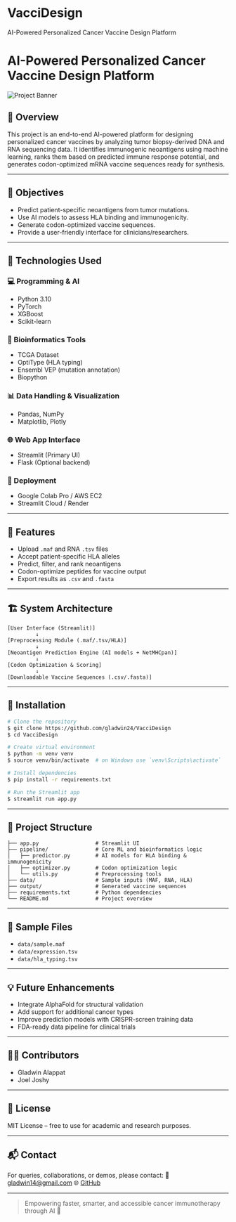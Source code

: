 # VacciDesign
AI-Powered Personalized Cancer Vaccine Design Platform

# AI-Powered Personalized Cancer Vaccine Design Platform

![Project Banner](https://img.shields.io/badge/AI--Cancer--Vaccine-Neoantigen--Design-blue)

## 📌 Overview

This project is an end-to-end AI-powered platform for designing personalized cancer vaccines by analyzing tumor biopsy-derived DNA and RNA sequencing data. It identifies immunogenic neoantigens using machine learning, ranks them based on predicted immune response potential, and generates codon-optimized mRNA vaccine sequences ready for synthesis.

---

## 🎯 Objectives

* Predict patient-specific neoantigens from tumor mutations.
* Use AI models to assess HLA binding and immunogenicity.
* Generate codon-optimized vaccine sequences.
* Provide a user-friendly interface for clinicians/researchers.

---

## 🧠 Technologies Used

### 💻 Programming & AI

* Python 3.10
* PyTorch
* XGBoost
* Scikit-learn

### 🧬 Bioinformatics Tools
* TCGA Dataset
* OptiType (HLA typing)
* Ensembl VEP (mutation annotation)
* Biopython

### 📊 Data Handling & Visualization

* Pandas, NumPy
* Matplotlib, Plotly

### 🌐 Web App Interface

* Streamlit (Primary UI)
* Flask (Optional backend)

### 🚀 Deployment

* Google Colab Pro / AWS EC2
* Streamlit Cloud / Render

---

## 🧪 Features

* Upload `.maf` and RNA `.tsv` files
* Accept patient-specific HLA alleles
* Predict, filter, and rank neoantigens
* Codon-optimize peptides for vaccine output
* Export results as `.csv` and `.fasta`

---

## 🏗️ System Architecture

```
[User Interface (Streamlit)]
         ↓
[Preprocessing Module (.maf/.tsv/HLA)]
         ↓
[Neoantigen Prediction Engine (AI models + NetMHCpan)]
         ↓
[Codon Optimization & Scoring]
         ↓
[Downloadable Vaccine Sequences (.csv/.fasta)]
```

---

## 🧰 Installation

```bash
# Clone the repository
$ git clone https://github.com/gladwin24/VacciDesign
$ cd VacciDesign

# Create virtual environment
$ python -m venv venv
$ source venv/bin/activate  # on Windows use `venv\Scripts\activate`

# Install dependencies
$ pip install -r requirements.txt

# Run the Streamlit app
$ streamlit run app.py
```

---

## 📂 Project Structure

```
├── app.py                  # Streamlit UI
├── pipeline/               # Core ML and bioinformatics logic
│   ├── predictor.py        # AI models for HLA binding & immunogenicity
│   ├── optimizer.py        # Codon optimization logic
│   └── utils.py            # Preprocessing tools
├── data/                   # Sample inputs (MAF, RNA, HLA)
├── output/                 # Generated vaccine sequences
├── requirements.txt        # Python dependencies
└── README.md               # Project overview
```

---

## 🧪 Sample Files

* `data/sample.maf`
* `data/expression.tsv`
* `data/hla_typing.tsv`

---

## 💡 Future Enhancements

* Integrate AlphaFold for structural validation
* Add support for additional cancer types
* Improve prediction models with CRISPR-screen training data
* FDA-ready data pipeline for clinical trials

---

## 🧑‍💻 Contributors

* Gladwin Alappat
* Joel Joshy

---

## 📃 License

MIT License – free to use for academic and research purposes.

---

## 📬 Contact

For queries, collaborations, or demos, please contact:
📧 [gladwin14@gmail.com](mailto:gladwin14@gmail.com)
🌐 [GitHub](https://github.com/gladwin24)

---

> Empowering faster, smarter, and accessible cancer immunotherapy through AI 💉
